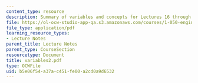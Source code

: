 ```yaml
---
content_type: resource
description: Summary of variables and concepts for Lectures 16 through 26.
file: https://ol-ocw-studio-app-qa.s3.amazonaws.com/courses/1-050-engineering-mechanics-i-fall-2007/b5e06f54a37ac451fe00a2cd0a9d6532_variables2.pdf
file_type: application/pdf
learning_resource_types:
- Lecture Notes
parent_title: Lecture Notes
parent_type: CourseSection
resourcetype: Document
title: variables2.pdf
type: OCWFile
uid: b5e06f54-a37a-c451-fe00-a2cd0a9d6532
---
```

